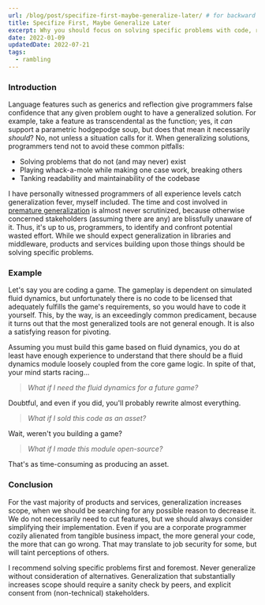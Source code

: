 ```yaml
---
url: /blog/post/specifize-first-maybe-generalize-later/ # for backward compatibility with old blog
title: Specifize First, Maybe Generalize Later
excerpt: Why you should focus on solving specific problems with code, rather than inventing work for yourself.
date: 2022-01-09
updatedDate: 2022-07-21
tags:
  - rambling
---
```


### Introduction

Language features such as generics and reflection give programmers false
confidence that any given problem ought to have a generalized solution. For
example, take a feature as transcendental as the function; yes, it _can_ support
a parametric hodgepodge soup, but does that mean it necessarily _should_? No,
not unless a situation calls for it. When generalizing solutions, programmers
tend not to avoid these common pitfalls:

- Solving problems that do not (and may never) exist
- Playing whack-a-mole while making one case work, breaking others
- Tanking readability and maintainability of the codebase

I have personally witnessed programmers of all experience levels catch
generalization fever, myself included. The time and cost involved in
[premature generalization](https://wiki.c2.com/?PrematureGeneralization) is
almost never scrutinized, because otherwise concerned stakeholders (assuming
there are any) are blissfully unaware of it. Thus, it's up to us, programmers,
to identify and confront potential wasted effort. While we should expect
generalization in libraries and middleware, products and services building upon
those things should be solving specific problems.

### Example

Let's say you are coding a game. The gameplay is dependent on simulated fluid
dynamics, but unfortunately there is no code to be licensed that adequately
fulfills the game's requirements, so you would have to code it yourself. This,
by the way, is an exceedingly common predicament, because it turns out that the
most generalized tools are not general enough. It is also a satisfying reason
for pivoting.

Assuming you must build this game based on fluid dynamics, you do at least have
enough experience to understand that there should be a fluid dynamics module
loosely coupled from the core game logic. In spite of that, your mind starts
racing...

> _What if I need the fluid dynamics for a future game?_

Doubtful, and even if you did, you'll probably rewrite almost everything.

> _What if I sold this code as an asset?_

Wait, weren't you building a game?

> _What if I made this module open-source?_

That's as time-consuming as producing an asset.

### Conclusion

For the vast majority of products and services, generalization increases scope,
when we should be searching for any possible reason to decrease it. We do not
necessarily need to cut features, but we should always consider simplifying
their implementation. Even if you are a corporate programmer cozily alienated
from tangible business impact, the more general your code, the more that can go
wrong. That may translate to job security for some, but will taint perceptions
of others.

I recommend solving specific problems first and foremost. Never generalize
without consideration of alternatives. Generalization that substantially
increases scope should require a sanity check by peers, and explicit consent
from (non-technical) stakeholders.
